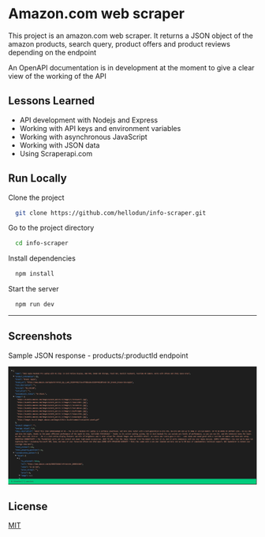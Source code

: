 # Amazon.com web scraper

This project is an amazon.com web scraper. It returns a JSON object of the amazon products, search query, product offers and product reviews depending on the endpoint

An OpenAPI documentation is in development at the moment to give a clear view of the working of the API

## Lessons Learned

- API development with Nodejs and Express
- Working with API keys and environment variables
- Working with asynchronous JavaScript
- Working with JSON data
- Using Scraperapi.com

## Run Locally

Clone the project

```bash
  git clone https://github.com/hellodun/info-scraper.git
```

Go to the project directory

```bash
  cd info-scraper
```

Install dependencies

```bash
  npm install
```

Start the server

```bash
  npm run dev
```

---

## Screenshots

Sample JSON response - products/:productId endpoint

![JSON response](https://raw.githubusercontent.com/hellodun/info-scraper/main/response_screenshot/scraper%20json%20resopnse.png)

## License

[MIT](https://choosealicense.com/licenses/mit/)
